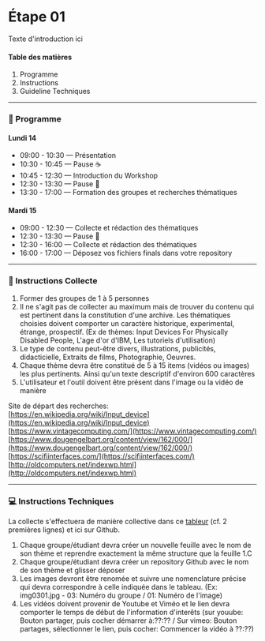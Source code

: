 # Étape 01 

Texte d'introduction ici 

#### Table des matières 
1. Programme  
2. Instructions  
3. Guideline Techniques  

-----------------
### :date: Programme

#### Lundi 14
* 09:00 - 10:30 — Présentation 
* 10:30 - 10:45 — Pause :coffee:
* 10:45 - 12:30 — Introduction du Workshop 
* 12:30 - 13:30 — Pause :fork_and_knife:
* 13:30 - 17:00 — Formation des groupes et recherches thématiques 

#### Mardi 15
* 09:00 - 12:30 — Collecte et rédaction des thématiques
* 12:30 - 13:30 — Pause :fork_and_knife:
* 12:30 - 16:00 — Collecte et rédaction des thématiques 
* 16:00 - 17:00 — Déposez vos fichiers finals dans votre repository 

-----------------

### :memo: Instructions Collecte 

1. Former des groupes de 1 à 5 personnes 
2. Il ne s'agit pas de collecter au maximum mais de trouver du contenu qui est pertinent dans la constitution d'une archive. Les thématiques choisies doivent comporter un caractère historique, experimental, étrange, prospectif. (Ex de thèmes: Input Devices For Physically Disabled People, L'age d'or d'IBM, Les tutoriels d'utilisation) 
3. Le type de contenu peut-être divers, illustrations, publicités, didacticielle, Extraits de films, Photographie, Oeuvres. 
4. Chaque thème devra être constitué de 5 à 15 items (vidéos ou images) les plus pertinents. Ainsi qu'un texte descriptif d'environ 600 caractères
5. L'utilisateur et l'outil doivent être présent dans l'image ou la vidéo de manière

Site de départ des recherches:  
[https://en.wikipedia.org/wiki/Input_device](https://en.wikipedia.org/wiki/Input_device)  
[https://www.vintagecomputing.com/](https://www.vintagecomputing.com/)  
[https://www.dougengelbart.org/content/view/162/000/](https://www.dougengelbart.org/content/view/162/000/)  
[https://scifiinterfaces.com/](https://scifiinterfaces.com/)  
[http://oldcomputers.net/indexwp.html](http://oldcomputers.net/indexwp.html)  

-----------------

### :computer: Instructions Techniques 
La collecte s'effectuera de manière collective dans ce [tableur](https://docs.google.com/spreadsheets/d/1w9vFQPzr-pXHelSkZ2MjnzVrU2LndFCdSlxtCBIexNY/edit?usp=sharing) (cf. 2 premières lignes) et ici sur Github. 

1. Chaque groupe/étudiant devra créer un nouvelle feuille avec le nom de son thème et reprendre exactement la même structure que la feuille 1.C
2. Chaque groupe/étudiant devra créer un repository Github avec le nom de son thème et glisser déposer 
3. Les images devront être renomée et suivre une nomenclature précise qui devra correspondre à celle indiquée dans le tableau.  (Ex: img0301.jpg  - 03: Numéro du groupe / 01:  Numéro de l'image) 
4. Les vidéos doivent provenir de Youtube et Viméo et le lien devra comporter le temps de début de l'information d'interêts (sur youube: Bouton partager, puis cocher démarrer à:??:?? / Sur vimeo: Bouton partages, sélectionner le lien, puis cocher: Commencer la vidéo à ??:??)





